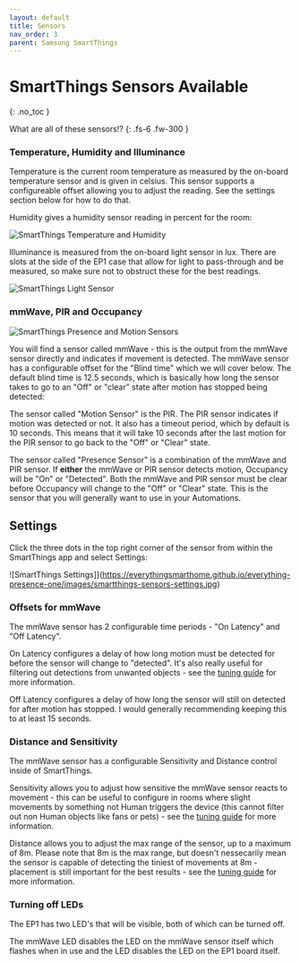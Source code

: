 ```yaml
---
layout: default
title: Sensors
nav_order: 3
parent: Samsung SmartThings
---
```


# SmartThings Sensors Available

{: .no_toc }

What are all of these sensors!?
{: .fs-6 .fw-300 }

### Temperature, Humidity and Illuminance

Temperature is the current room temperature as measured by the on-board temperature sensor and is given in celsius. This sensor supports a configureable offset allowing you to adjust the reading. See the settings section below for how to do that.

Humidity gives a humidity sensor reading in percent for the room:

![SmartThings Temperature and Humidity](https://everythingsmarthome.github.io/everything-presence-one/images/smartthings-sensors-temp.jpg)

Illuminance is measured from the on-board light sensor in lux. There are slots at the side of the EP1 case that allow for light to pass-through and be measured, so make sure not to obstruct these for the best readings.

![SmartThings Light Sensor](https://everythingsmarthome.github.io/everything-presence-one/images/smartthings-sensors-light.jpg)

### mmWave, PIR and Occupancy

![SmartThings Presence and Motion Sensors](https://everythingsmarthome.github.io/everything-presence-one/images/smartthings-sensors-presence.jpg)

You will find a sensor called mmWave - this is the output from the mmWave sensor directly and indicates if movement is detected. The mmWave sensor has a configurable offset for the "Blind time" which we will cover below. The default blind time is 12.5 seconds, which is basically how long the sensor takes to go to an "Off" or "clear" state after motion has stopped being detected:

The sensor called "Motion Sensor" is the PIR. The PIR sensor indicates if motion was detected or not. It also has a timeout period, which by default is 10 seconds. This means that it will take 10 seconds after the last motion for the PIR sensor to go back to the "Off" or "Clear" state.

The sensor called "Presence Sensor" is a combination of the mmWave and PIR sensor. If **either** the mmWave or PIR sensor detects motion, Occupancy will be "On" or "Detected". Both the mmWave and PIR sensor must be clear before Occupancy will change to the "Off" or "Clear" state. This is the sensor that you will generally want to use in your Automations.

## Settings

Click the three dots in the top right corner of the sensor from within the SmartThings app and select Settings:

![SmartThings Settings]](https://everythingsmarthome.github.io/everything-presence-one/images/smartthings-sensors-settings.jpg)

### Offsets for mmWave

The mmWave sensor has 2 configurable time periods - "On Latency" and "Off Latency".

On Latency configures a delay of how long motion must be detected for before the sensor will change to "detected". It's also really useful for filtering out detections from unwanted objects - see the [tuning guide](https://everythingsmarthome.github.io/everything-presence-one/tuning.html) for more information.

Off Latency configures a delay of how long the sensor will still on detected for after motion has stopped. I would generally recommending keeping this to at least 15 seconds.

### Distance and Sensitivity

The mmWave sensor has a configurable Sensitivity and Distance control inside of SmartThings.

Sensitivity allows you to adjust how sensitive the mmWave sensor reacts to movement - this can be useful to configure in rooms where slight movements by something not Human triggers the device (this cannot filter out non Human objects like fans or pets) - see the [tuning guide](https://everythingsmarthome.github.io/everything-presence-one/tuning.html) for more information.

Distance allows you to adjust the max range of the sensor, up to a maximum of 8m. Please note that 8m is the max range, but doesn't nessecarily mean the sensor is capable of detecting the tiniest of movements at 8m - placement is still important for the best results - see the [tuning guide](https://everythingsmarthome.github.io/everything-presence-one/tuning.html) for more information.

### Turning off LEDs

The EP1 has two LED's that will be visible, both of which can be turned off.

The mmWave LED disables the LED on the mmWave sensor itself which flashes when in use and the LED disables the LED on the EP1 board itself.

<script>
const toggleDarkMode = document.querySelector('.js-toggle-dark-mode');

jtd.addEvent(toggleDarkMode, 'click', function(){
  if (jtd.getTheme() === 'dark') {
    jtd.setTheme('light');
    toggleDarkMode.textContent = 'Preview dark color scheme';
  } else {
    jtd.setTheme('dark');
    toggleDarkMode.textContent = 'Return to the light side';
  }
});
</script>
